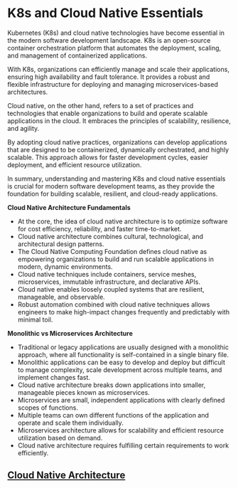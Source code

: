 # K8s and Cloud Native Essentials

Kubernetes (K8s) and cloud native technologies have become essential in the modern software development landscape. K8s is an open-source container orchestration platform that automates the deployment, scaling, and management of containerized applications.

With K8s, organizations can efficiently manage and scale their applications, ensuring high availability and fault tolerance. It provides a robust and flexible infrastructure for deploying and managing microservices-based architectures.

Cloud native, on the other hand, refers to a set of practices and technologies that enable organizations to build and operate scalable applications in the cloud. It embraces the principles of scalability, resilience, and agility.

By adopting cloud native practices, organizations can develop applications that are designed to be containerized, dynamically orchestrated, and highly scalable. This approach allows for faster development cycles, easier deployment, and efficient resource utilization.

In summary, understanding and mastering K8s and cloud native essentials is crucial for modern software development teams, as they provide the foundation for building scalable, resilient, and cloud-ready applications.

**Cloud Native Architecture Fundamentals**

- At the core, the idea of cloud native architecture is to optimize software for cost efficiency, reliability, and faster time-to-market.
- Cloud native architecture combines cultural, technological, and architectural design patterns.
- The Cloud Native Computing Foundation defines cloud native as empowering organizations to build and run scalable applications in modern, dynamic environments.
- Cloud native techniques include containers, service meshes, microservices, immutable infrastructure, and declarative APIs.
- Cloud native enables loosely coupled systems that are resilient, manageable, and observable.
- Robust automation combined with cloud native techniques allows engineers to make high-impact changes frequently and predictably with minimal toil.

**Monolithic vs Microservices Architecture**

- Traditional or legacy applications are usually designed with a monolithic approach, where all functionality is self-contained in a single binary file.
- Monolithic applications can be easy to develop and deploy but difficult to manage complexity, scale development across multiple teams, and implement changes fast.
- Cloud native architecture breaks down applications into smaller, manageable pieces known as microservices.
- Microservices are small, independent applications with clearly defined scopes of functions.
- Multiple teams can own different functions of the application and operate and scale them individually.
- Microservices architecture allows for scalability and efficient resource utilization based on demand.
- Cloud native architecture requires fulfilling certain requirements to work efficiently.


## [**Cloud Native Architecture**](https://kevinsulatra.github.io/k8snotes/kcna_notes/cn_arch.html)
